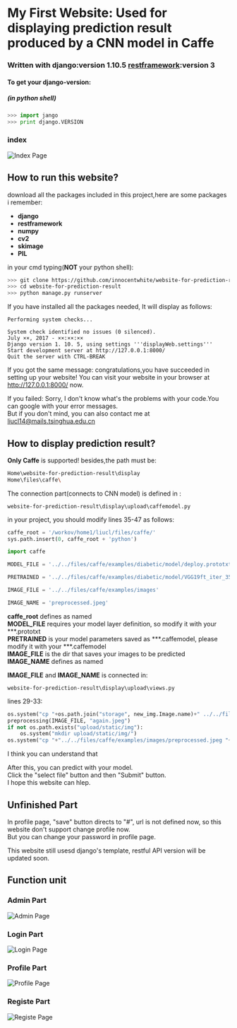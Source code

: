 # My First Website: Used for displaying prediction result produced by a CNN model in Caffe
### Written with django:version 1.10.5       [restframework](http://www.django-rest-framework.org/):version 3
#### To get your django-version:
##### (in python shell)
``` python
>>> import jango
>>> print django.VERSION
```
### index
![Index Page](https://github.com/innocentwhite/website-for-prediction-result/blob/master/website_view/index.png)
## How to run this website?
download all the packages included in this project,here are some packages i remember:
 + **django**
 + **restframework**
 + **numpy**
 + **cv2**
 + **skimage**
 + **PIL**


 in your cmd typing(__NOT__ your python shell):  
 ``` sh
 >>> git clone https://github.com/innocentwhite/website-for-prediction-result/ (you need to install git first)  
 >>> cd website-for-prediction-result   
 >>> python manage.py runserver    
 ```
 
 If you have installed all the packages needed, It will display as follows:
 ```
 Performing system checks...

 System check identified no issues (0 silenced).   
 July ××, 2017 - ××:××:××    
 Django version 1. 10. 5, using settings '''displayWeb.settings'''   
 Start development server at http://127.0.0.1:8000/    
 Quit the server with CTRL-BREAK   
```
 If you got the same message: congratulations,you have succeeded in setting up your website!
 You can visit your website in your browser at http://127.0.0.1:8000/ now.

 If you failed: Sorry, I don't know what's the problems with your code.You can google with your error messages.    
 But if you don't mind, you can also contact me at liucl14@mails.tsinghua.edu.cn
## How to display prediction result?
__Only Caffe__ is supported!
besides,the path must be:
``` sh
Home\website-for-prediction-result\display
Home\files\caffe\
```
The connection part(connects to CNN model) is defined in :  
```
website-for-prediction-result\display\upload\caffemodel.py
```
in your project, you should modify lines 35-47 as follows:
```python
caffe_root = '/workov/home1/liucl/files/caffe/'
sys.path.insert(0, caffe_root + 'python')

import caffe

MODEL_FILE = '../../files/caffe/examples/diabetic/model/deploy.prototxt'

PRETRAINED = '../../files/caffe/examples/diabetic/model/VGG19ft_iter_3500.caffemodel'

IMAGE_FILE = '../../files/caffe/examples/images'

IMAGE_NAME = 'preprocessed.jpeg'
```
__caffe_root__ defines as named   
__MODEL_FILE__ requires your model layer definition, so modify it with your \*\*\*.prototxt   
__PRETRAINED__ is your model parameters saved as \*\*\*.caffemodel, please modify it with your \*\*\*.caffemodel   
__IMAGE_FILE__ is the dir that saves your images to be predicted  
__IMAGE_NAME__ defines as named

__IMAGE_FILE__ and __IMAGE_NAME__ is connected in:
```
website-for-prediction-result\display\upload\views.py
```
lines 29-33:
```python
os.system("cp "+os.path.join("storage", new_img.Image.name)+" ../../files/caffe/examples/images/again.jpeg")
preprocessing(IMAGE_FILE, "again.jpeg")
if not os.path.exists("upload/static/img"):
    os.system("mkdir upload/static/img/")
os.system("cp "+"../../files/caffe/examples/images/preprocessed.jpeg "+"upload/static/img/")
```
I think you can understand that

After this, you can predict with your model.   
Click the \"select file\" button and then \"Submit\" button.    
I hope this website can hlep.
## Unfinished Part
In profile page, \"save\" button directs to \"#\", url is not defined now, so this website don't support change profile now.   
But you can change your password in profile page.
  
This website still usesd django's template, restful API version will be updated soon.
## Function unit
 ### Admin Part
 ![Admin Page](https://github.com/innocentwhite/website-for-prediction-result/blob/master/website_view/admin.png)
 ### Login Part
 ![Login Page](https://github.com/innocentwhite/website-for-prediction-result/blob/master/website_view/login.png)
 ### Profile Part
 ![Profile Page](https://github.com/innocentwhite/website-for-prediction-result/blob/master/website_view/profile.png)
 ### Registe Part
 ![Registe Page](https://github.com/innocentwhite/website-for-prediction-result/blob/master/website_view/registe.png)
